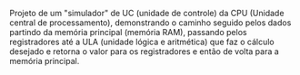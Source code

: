 Projeto de um "simulador" de UC (unidade de controle) da CPU (Unidade central de processamento), demonstrando o caminho seguido pelos dados partindo da memória principal (memória RAM), passando pelos registradores até a ULA (unidade lógica e aritmética) que faz o cálculo desejado e retorna o valor para os registradores e então de volta para a memória principal.